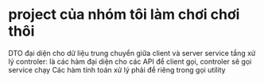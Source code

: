 # project của nhóm tôi làm chơi chơi thôi
DTO đại diện cho dữ liệu trung chuyển giữa client và server
service tầng xử lý
controler: là các hàm đại diện cho các API để client gọi, controler sẽ gọi service chạy
Các hàm tính toán xử lý phải để riêng trong gọi utility 